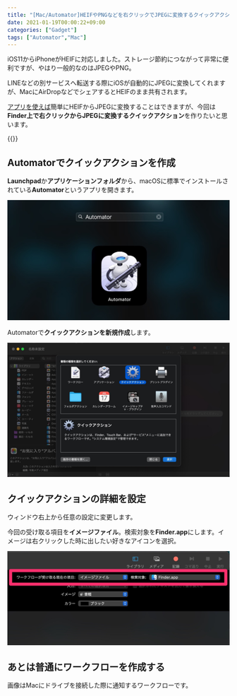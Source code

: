 ```yaml
---
title: "[Mac/Automator]HEIFやPNGなどを右クリックでJPEGに変換するクイックアクション"
date: 2021-01-19T00:00:22+09:00
categories: ["Gadget"]
tags: ["Automator","Mac"]
---
```


iOS11からiPhoneがHEIFに対応しました。ストレージ節約につながって非常に便利ですが、やはり一般的なのはJPEGやPNG。

LINEなどの別サービスへ転送する際にiOSが自動的にJPEGに変換してくれますが、MacにAirDropなどでシェアするとHEIFのまま共有されます。

[アプリを使えば](https://apps.apple.com/jp/app/imazing-heic-converter/id1292198261?mt=12)簡単にHEIFからJPEGに変換することはできますが、今回は<b>Finder上で右クリックからJPEGに変換するクイックアクション</b>を作りたいと思います。

{{<ad>}}

## Automatorでクイックアクションを作成

**Launchpad**か**アプリケーションフォルダ**から、macOSに標準でインストールされている<b>Automator</b>というアプリを開きます。

![](../../../images/launchpad-automator.jpg)

Automatorで<b>クイックアクションを新規作成</b>します。

![](../../../images/Capture.jpg)

## クイックアクションの詳細を設定

ウィンドウ右上から任意の設定に変更します。

今回の受け取る項目を<b>イメージファイル</b>。検索対象を<b>Finder.app</b>にします。イメージは右クリックした時に出したい好きなアイコンを選択。

![](../../../images/Capture2.jpg)

## あとは普通にワークフローを作成する

画像はMacにドライブを接続した際に通知するワークフローです。

